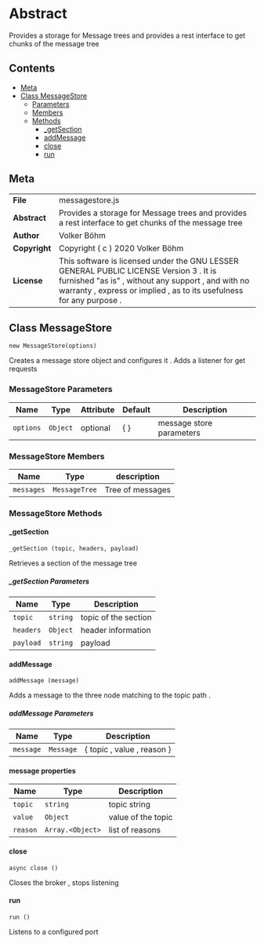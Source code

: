 <!-- This file is generated by jsmddoc version 0.1 -->

# Abstract

Provides a storage for Message trees and provides a rest interface to get chunks of the message tree

## Contents

- [Meta](#Meta)
- [Class MessageStore](#Class-MessageStore)
  - [Parameters](#MessageStore-Parameters)
  - [Members](#MessageStore-Members)
  - [Methods](#MessageStore-Methods)
    - [_getSection](#_getSection)
    - [addMessage](#addMessage)
    - [close](#close)
    - [run](#run)

## Meta

| | |
| --- | --- |
| **File** | messagestore.js |
| **Abstract** | Provides a storage for Message trees and provides a rest interface to get chunks of the message tree |
| **Author** | Volker Böhm |
| **Copyright** | Copyright ( c ) 2020 Volker Böhm |
| **License** | This software is licensed under the GNU LESSER GENERAL PUBLIC LICENSE Version 3 . It is furnished "as is" , without any support , and with no warranty , express or implied , as to its usefulness for any purpose . |

## Class MessageStore

`new MessageStore(options)`

Creates a message store object and configures it . Adds a listener for get requests

### MessageStore Parameters

| Name | Type | Attribute | Default | Description |
| ---------- | ------------ | ------------ | ------------ | ----------------- |
| `options` | `Object` | optional | { } | message store parameters | |

### MessageStore Members

| Name | Type | description |
| ------------ | ------------ | ------------ |
| `messages` | `MessageTree` | Tree of messages |

### MessageStore Methods

#### _getSection

`_getSection (topic, headers, payload)`

Retrieves a section of the message tree

##### _getSection Parameters

| Name | Type | Description |
| ---------- | ------------ | ----------------- |
| `topic` | `string` | topic of the section | |
| `headers` | `Object` | header information | |
| `payload` | `string` | payload | |

#### addMessage

`addMessage (message)`

Adds a message to the three node matching to the topic path .

##### addMessage Parameters

| Name | Type | Description |
| ---------- | ------------ | ----------------- |
| `message` | `Message` | { topic , value , reason } | |

#### message properties

| Name | Type | Description |
| ---------- | ------------ | ----------------- |
| `topic` | `string` | topic string | |
| `value` | `Object` | value of the topic | |
| `reason` | `Array.<Object>` | list of reasons | |

#### close

`async close ()`

Closes the broker , stops listening

#### run

`run ()`

Listens to a configured port
